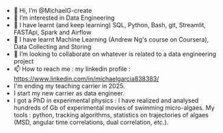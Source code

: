- 👋 Hi, I’m @MichaelG-create
- 👀 I’m interested in Data Engineering
- 🌱 I have learnt (and keep learning) SQL, Python, Bash, git, Streamlit, FASTApi, Spark and Airflow
- 🌱 I have learnt Machine Learning (Andrew Ng's course on Coursera), Data Collecting and Storing
- 💞️ I’m looking to collaborate on whatever is related to a data engineering project
- 📫 How to reach me : my linkedin profile : https://www.linkedin.com/in/michaelgarcia838383/
- I'm ending my teaching carrier in 2025.
- I start my new carrier as data engineer.
- I got a PhD in experimental physics : I have realized and analysed hundreds of Gb of experimental movies of swimming micro-algaes. My tools : python, tracking algorithms, statistics on trajectories of algaes (MSD, angular time correlations, dual correlation, etc.).
